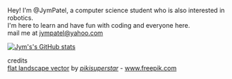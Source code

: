 Hey! I'm @JymPatel, a computer science student who is also interested in robotics.  
I'm here to learn and have fun with coding and everyone here.  
mail me at jympatel@yahoo.com  

[![Jym's's GitHub stats](https://github-readme-stats.vercel.app/api?username=JymPatel&count_private=true&show_icons=true&icon_color=159957&title_color=159957&text_color=1e6bb8&border_color=1e6bb8&border_radius=12)](https://github.com/JymPatel/github-readme-stats)  

credits  
[flat landscape vector](https://www.freepik.com/vectors/flat-landscape) by [*pikisuperstar*](https://www.freepik.com/author/pikisuperstar) - www.freepik.com  
